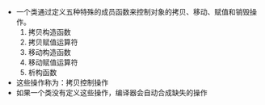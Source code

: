 
- 一个类通过定义五种特殊的成员函数来控制对象的拷贝、移动、赋值和销毁操作。
	1. 拷贝构造函数
	2. 拷贝赋值运算符
	3. 移动构造函数
	4. 移动赋值运算符
	5. 析构函数
- 这些操作称为：拷贝控制操作
- 如果一个类没有定义这些操作，编译器会自动合成缺失的操作